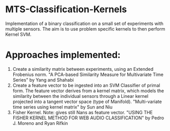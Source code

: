 # MTS-Classification-Kernels
Implementation of a binary classification on a small set of experiments with multiple sensors. The aim is to use problem specific kernels to then perform Kernel SVM.

# Approaches implemented:
1. Create a similarity matrix between experiments, using an Extended Frobenius norm. "A PCA-based Similarity Measure for Multivariate Time Series" by Yang and Shahabi
2. Create a feature vector to be ingested into an SVM Classifier of primal form. The feature vector derives from a kernel matrix, which models the similarity between the individual sensors through a Linear kernel projected into a tangent vector space (type of Manifold). "Multi-variate time series using kernel matrix" by Sun and Niu
3. Fisher Kernel. Note: gives still Nans as feature vector. "USING THE FISHER KERNEL METHOD FOR WEB AUDIO CLASSIFICATION" by Pedro J. Moreno and Ryan Rifkin
